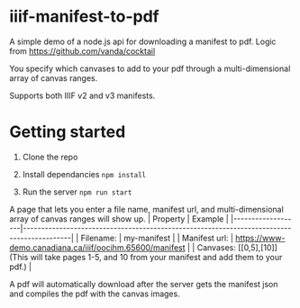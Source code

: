 # iiif-manifest-to-pdf
A simple demo of a node.js api for downloading a manifest to pdf. Logic from https://github.com/vanda/cocktail

You specify which canvases to add to your pdf through a multi-dimensional array of canvas ranges.

Supports both IIIF v2 and v3 manifests.

# Getting started

1. Clone the repo

2. Install dependancies
`npm install`

3. Run the server
`npm run start`

A page that lets you enter a file name, manifest url, and multi-dimensional array of canvas ranges will show up.
| Property | Example |
|-------------------|-------------------------------------------------------------------------------------------|
| Filename: | my-manifest |
| Manifest url: | https://www-demo.canadiana.ca/iiif/oocihm.65600/manifest |
| Canvases: [[0,5],[10]] (This will take pages 1-5, and 10 from your manifest and add them to your pdf.) |

A pdf will automatically download after the server gets the manifest json and compiles the pdf with the canvas images.
